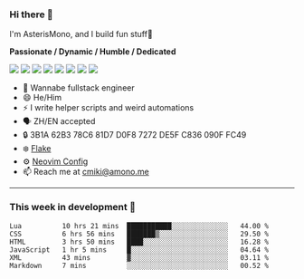 ### Hi there 👋

I'm AsterisMono, and I build fun stuff🤣

**Passionate / Dynamic / Humble / Dedicated**

![](https://img.shields.io/badge/NeoVim-%2357A143.svg?&style=for-the-badge&logo=neovim&logoColor=white)
![](https://img.shields.io/badge/TypeScript-007ACC?style=for-the-badge&logo=typescript&logoColor=white)
![](https://img.shields.io/badge/React-20232A?style=for-the-badge&logo=react&logoColor=61DAFB)
![](https://img.shields.io/badge/Node.js-339933?style=for-the-badge&logo=nodedotjs&logoColor=white)
![](https://img.shields.io/badge/Python-FFD43B?style=for-the-badge&logo=python&logoColor=blue)
![](https://img.shields.io/badge/Fedora-294172?style=for-the-badge&logo=fedora&logoColor=white)
![](https://img.shields.io/badge/NixOS-5277C3?style=for-the-badge&logo=nixos&logoColor=white)
![](https://img.shields.io/badge/matrix-000000?style=for-the-badge&logo=Matrix&logoColor=white)

- 🌱 Wannabe fullstack engineer
- 😄 He/Him
- ⚡ I write helper scripts and weird automations
- 🗣️ ZH/EN accepted
- 🔒 3B1A 62B3 78C6 81D7 D0F8 7272 DE5F C836 090F FC49
- ❄️ [Flake](https://github.com/AsterisMono/flake)
- ⚙️ [Neovim Config](https://github.com/AsterisMono/nvim-config)
- 📫 Reach me at cmiki@amono.me

------

### This week in development 🚀

<!--START_SECTION:waka-->

```text
Lua          10 hrs 21 mins  ███████████░░░░░░░░░░░░░░   44.00 %
CSS          6 hrs 56 mins   ███████▒░░░░░░░░░░░░░░░░░   29.50 %
HTML         3 hrs 50 mins   ████░░░░░░░░░░░░░░░░░░░░░   16.28 %
JavaScript   1 hr 5 mins     █░░░░░░░░░░░░░░░░░░░░░░░░   04.64 %
XML          43 mins         ▓░░░░░░░░░░░░░░░░░░░░░░░░   03.11 %
Markdown     7 mins          ░░░░░░░░░░░░░░░░░░░░░░░░░   00.52 %
```

<!--END_SECTION:waka-->
